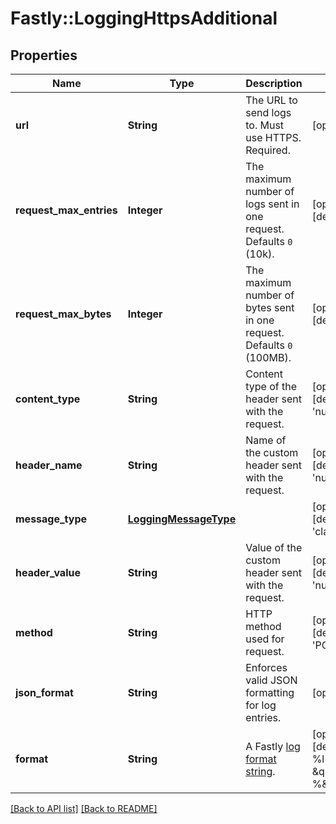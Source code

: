 # Fastly::LoggingHttpsAdditional

## Properties

| Name | Type | Description | Notes |
| ---- | ---- | ----------- | ----- |
| **url** | **String** | The URL to send logs to. Must use HTTPS. Required. | [optional] |
| **request_max_entries** | **Integer** | The maximum number of logs sent in one request. Defaults `0` (10k). | [optional][default to 0] |
| **request_max_bytes** | **Integer** | The maximum number of bytes sent in one request. Defaults `0` (100MB). | [optional][default to 0] |
| **content_type** | **String** | Content type of the header sent with the request. | [optional][default to &#39;null&#39;] |
| **header_name** | **String** | Name of the custom header sent with the request. | [optional][default to &#39;null&#39;] |
| **message_type** | [**LoggingMessageType**](LoggingMessageType.md) |  | [optional][default to &#39;classic&#39;] |
| **header_value** | **String** | Value of the custom header sent with the request. | [optional][default to &#39;null&#39;] |
| **method** | **String** | HTTP method used for request. | [optional][default to &#39;POST&#39;] |
| **json_format** | **String** | Enforces valid JSON formatting for log entries. | [optional] |
| **format** | **String** | A Fastly [log format string](https://www.fastly.com/documentation/guides/integrations/streaming-logs/custom-log-formats/). | [optional][default to &#39;%h %l %u %t \&quot;%r\&quot; %&amp;gt;s %b&#39;] |

[[Back to API list]](../../README.md#endpoints) [[Back to README]](../../README.md)

